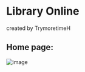 # Library Online
created by TrymoretimeH
## Home page:
![image](https://github.com/TrymoretimeH/LibraryOnline/assets/96780850/e728b474-0b4c-4058-bab7-98f67c91b7fa)
